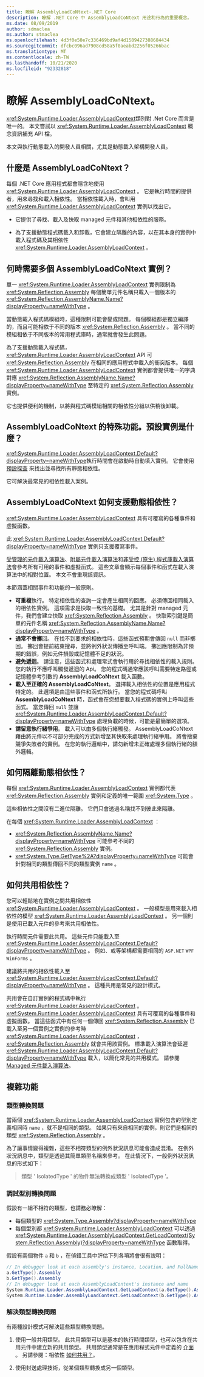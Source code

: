 ```yaml
---
title: 瞭解 AssemblyLoadCoNtext-.NET Core
description: 瞭解 .NET Core 中 AssemblyLoadCoNtext 用途和行為的重要概念。
ms.date: 08/09/2019
author: sdmaclea
ms.author: stmaclea
ms.openlocfilehash: 4d3f0e50e7c336469bd9af4d1589427388684434
ms.sourcegitcommit: dfcbc096ad7908cd58a5f0aeabd2256f05266bac
ms.translationtype: MT
ms.contentlocale: zh-TW
ms.lasthandoff: 10/21/2020
ms.locfileid: "92332818"
---
```

# <a name="understanding-systemruntimeloaderassemblyloadcontext"></a>瞭解 AssemblyLoadCoNtext。

<xref:System.Runtime.Loader.AssemblyLoadContext>類別對 .Net Core 而言是唯一的。 本文嘗試以 <xref:System.Runtime.Loader.AssemblyLoadContext> 概念資訊補充 API 檔。

本文與執行動態載入的開發人員相關，尤其是動態載入架構開發人員。

## <a name="what-is-the-assemblyloadcontext"></a>什麼是 AssemblyLoadCoNtext？

每個 .NET Core 應用程式都會隱含地使用 <xref:System.Runtime.Loader.AssemblyLoadContext> 。
它是執行時間的提供者，用來尋找和載入相依性。 當相依性載入時，會叫用 <xref:System.Runtime.Loader.AssemblyLoadContext> 實例以找出它。

- 它提供了尋找、載入及快取 managed 元件和其他相依性的服務。

- 為了支援動態程式碼載入和卸載，它會建立隔離的內容，以在其本身的實例中載入程式碼及其相依性 <xref:System.Runtime.Loader.AssemblyLoadContext> 。

## <a name="when-do-you-need-multiple-assemblyloadcontext-instances"></a>何時需要多個 AssemblyLoadCoNtext 實例？

單一 <xref:System.Runtime.Loader.AssemblyLoadContext> 實例限制為 <xref:System.Reflection.Assembly> 每個簡單元件名稱只載入一個版本的 <xref:System.Reflection.AssemblyName.Name?displayProperty=nameWithType> 。

當動態載入程式碼模組時，這種限制可能會變成問題。 每個模組都是獨立編譯的，而且可能相依于不同的版本 <xref:System.Reflection.Assembly> 。 當不同的模組相依于不同版本的常用程式庫時，通常就會發生此問題。

為了支援動態載入程式碼， <xref:System.Runtime.Loader.AssemblyLoadContext> API 可 <xref:System.Reflection.Assembly> 在相同的應用程式中載入的衝突版本。 每個 <xref:System.Runtime.Loader.AssemblyLoadContext> 實例都會提供唯一的字典對應 <xref:System.Reflection.AssemblyName.Name?displayProperty=nameWithType> 至特定的 <xref:System.Reflection.Assembly> 實例。

它也提供便利的機制，以將與程式碼模組相關的相依性分組以供稍後卸載。

## <a name="what-is-special-about-the-assemblyloadcontextdefault-instance"></a>AssemblyLoadCoNtext 的特殊功能。預設實例是什麼？

<xref:System.Runtime.Loader.AssemblyLoadContext.Default?displayProperty=nameWithType>執行時間會在啟動時自動填入實例。  它會使用 [預設探查](default-probing.md) 來找出並尋找所有靜態相依性。

它可解決最常見的相依性載入案例。

## <a name="how-does-assemblyloadcontext-support-dynamic-dependencies"></a>AssemblyLoadCoNtext 如何支援動態相依性？

<xref:System.Runtime.Loader.AssemblyLoadContext> 具有可覆寫的各種事件和虛擬函數。

此 <xref:System.Runtime.Loader.AssemblyLoadContext.Default?displayProperty=nameWithType> 實例只支援覆寫事件。

[受管理的元件載入演算法](loading-managed.md)、[附屬元件載入演算法](loading-resources.md)和[非受控 (原生) 程式庫載入演算法](loading-unmanaged.md)會參考所有可用的事件和虛擬函式。  這些文章會顯示每個事件和函式在載入演算法中的相對位置。 本文不會重現該資訊。

本節涵蓋相關事件和功能的一般原則。

- **可重複**執行。 特定相依性的查詢一定會產生相同的回應。 必須傳回相同載入的相依性實例。 這項需求是快取一致性的基礎。 尤其是針對 managed 元件，我們會建立快取 <xref:System.Reflection.Assembly> 。 快取索引鍵是簡單的元件名稱 <xref:System.Reflection.AssemblyName.Name?displayProperty=nameWithType> 。
- **通常不會擲**回。  在找不到要求的相依性時，這些函式預期會傳回 `null` 而非擲回。 擲回會提前結束搜尋，並將例外狀況傳播至呼叫端。 擲回應限制為非預期的錯誤，例如元件損毀或記憶體不足的狀況。
- **避免遞迴**。 請注意，這些函式和處理常式會執行用於尋找相依性的載入規則。 您的執行不應呼叫觸發遞迴的 Api。 您的程式碼通常應該呼叫需要特定路徑或記憶體參考引數的 **AssemblyLoadCoNtext** 載入函數。
- **載入至正確的 AssemblyLoadCoNtext**。 選擇載入相依性的位置是應用程式特定的。  此選項是由這些事件和函式所執行。 當您的程式碼呼叫 **AssemblyLoadCoNtext** 時，函式會在您想要載入程式碼的實例上呼叫這些函式。 當您傳回 `null` 並讓 <xref:System.Runtime.Loader.AssemblyLoadContext.Default?displayProperty=nameWithType> 處理負載的時候，可能是最簡單的選項。
- **請留意執行緒爭用**。 載入可以由多個執行緒觸發。 AssemblyLoadCoNtext 藉由將元件以不可部分完成的方式新增至其快取來處理執行緒爭用。 將會捨棄競爭失敗者的實例。 在您的執行邏輯中，請勿新增未正確處理多個執行緒的額外邏輯。

## <a name="how-are-dynamic-dependencies-isolated"></a>如何隔離動態相依性？

每個 <xref:System.Runtime.Loader.AssemblyLoadContext> 實例都代表 <xref:System.Reflection.Assembly> 實例和定義的唯一範圍 <xref:System.Type> 。

這些相依性之間沒有二進位隔離。 它們只會透過名稱找不到彼此來隔離。

在每個 <xref:System.Runtime.Loader.AssemblyLoadContext> ：

- <xref:System.Reflection.AssemblyName.Name?displayProperty=nameWithType> 可能參考不同的 <xref:System.Reflection.Assembly> 實例。
- <xref:System.Type.GetType%2A?displayProperty=nameWithType> 可能會針對相同的類型傳回不同的類型實例 `name` 。

## <a name="how-are-dependencies-shared"></a>如何共用相依性？

您可以輕鬆地在實例之間共用相依性 <xref:System.Runtime.Loader.AssemblyLoadContext> 。 一般模型是用來載入相依性的模型 <xref:System.Runtime.Loader.AssemblyLoadContext> 。  另一個則是使用已載入元件的參考來共用相依性。

執行時間元件需要此共用。 這些元件只能載入至 <xref:System.Runtime.Loader.AssemblyLoadContext.Default?displayProperty=nameWithType> 。 例如、或等架構都需要相同的 `ASP.NET` `WPF` `WinForms` 。

建議將共用的相依性載入至 <xref:System.Runtime.Loader.AssemblyLoadContext.Default?displayProperty=nameWithType> 。 這種共用是常見的設計模式。

共用會在自訂實例的程式碼中執行 <xref:System.Runtime.Loader.AssemblyLoadContext> 。 <xref:System.Runtime.Loader.AssemblyLoadContext> 具有可覆寫的各種事件和虛擬函數。 當這些函式中有任何一個傳回 <xref:System.Reflection.Assembly> 已載入至另一個實例之實例的參考時 <xref:System.Runtime.Loader.AssemblyLoadContext> ， <xref:System.Reflection.Assembly> 就會共用該實例。 標準載入演算法會延遲 <xref:System.Runtime.Loader.AssemblyLoadContext.Default?displayProperty=nameWithType> 載入，以簡化常見的共用模式。  請參閱 [Managed 元件載入演算法](loading-managed.md)。

## <a name="complications"></a>複雜功能

### <a name="type-conversion-issues"></a>類型轉換問題

當兩個 <xref:System.Runtime.Loader.AssemblyLoadContext> 實例包含的型別定義相同時 `name` ，就不是相同的類型。 如果只有來自相同的實例，則它們是相同的類型 <xref:System.Reflection.Assembly> 。

為了讓事情變得複雜，這些不相符類型的例外狀況訊息可能會造成混淆。 在例外狀況訊息中，類型是透過其簡單類型名稱來參考。 在此情況下，一般例外狀況訊息的形式如下：

> 類型 ' IsolatedType ' 的物件無法轉換成類型 ' IsolatedType '。

### <a name="debugging-type-conversion-issues"></a>調試型別轉換問題

假設有一組不相符的類型，也請務必瞭解：

- 每個類型的 <xref:System.Type.Assembly?displayProperty=nameWithType>
- 每個型別都 <xref:System.Runtime.Loader.AssemblyLoadContext> 可以透過 <xref:System.Runtime.Loader.AssemblyLoadContext.GetLoadContext(System.Reflection.Assembly)?displayProperty=nameWithType> 函數取得。

假設有兩個物件 `a` 和 `b` ，在偵錯工具中評估下列各項將會很有説明：

```csharp
// In debugger look at each assembly's instance, Location, and FullName
a.GetType().Assembly
b.GetType().Assembly
// In debugger look at each AssemblyLoadContext's instance and name
System.Runtime.Loader.AssemblyLoadContext.GetLoadContext(a.GetType().Assembly)
System.Runtime.Loader.AssemblyLoadContext.GetLoadContext(b.GetType().Assembly)
```

### <a name="resolving-type-conversion-issues"></a>解決類型轉換問題

有兩種設計模式可解決這些類型轉換問題。

1. 使用一般共用類型。 此共用類型可以是基本的執行時間類型，也可以包含在共用元件中建立新的共用類型。  共用類型通常是在應用程式元件中定義的 [介面](../../csharp/language-reference/keywords/interface.md) 。 另請參閱：相依性 [如何共用？](#how-are-dependencies-shared)。

2. 使用封送處理技術，從某個類型轉換成另一個類型。
